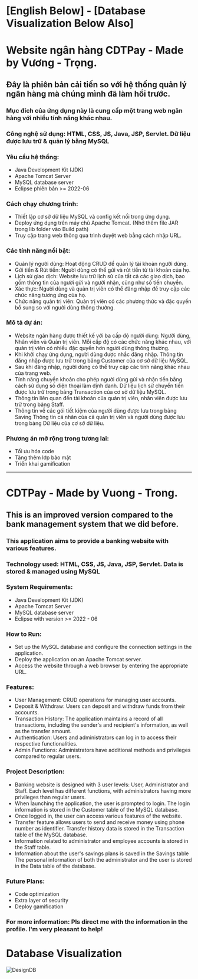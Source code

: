 # [English Below] - [Database Visualization Below Also]
# Website ngân hàng CDTPay - Made by Vương - Trọng.
## Đây là phiên bản cải tiến so với hệ thống quản lý ngân hàng mà chúng mình đã làm hồi trước.
### Mục đích của ứng dụng này là cung cấp một trang web ngân hàng với nhiều tính năng khác nhau.
### Công nghệ sử dụng: HTML, CSS, JS, Java, JSP, Servlet. Dữ liệu được lưu trữ & quản lý bằng MySQL
### Yêu cầu hệ thống: 
- Java Development Kit (JDK)
- Apache Tomcat Server
- MySQL database server
- Eclipse phiên bản >= 2022-06

### Cách chạy chương trình: 
- Thiết lập cơ sở dữ liệu MySQL và config kết nối trong ứng dụng.
- Deploy ứng dụng trên máy chủ Apache Tomcat. (Nhớ thêm file JAR trong lib folder vào Build path)
- Truy cập trang web thông qua trình duyệt web bằng cách nhập URL.

### Các tính năng nổi bật:

- Quản lý người dùng: Hoạt động CRUD để quản lý tài khoản người dùng.
- Gửi tiền & Rút tiền: Người dùng có thể gửi và rút tiền từ tài khoản của họ.
- Lịch sử giao dịch: Website lưu trữ lịch sử của tất cả các giao dịch, bao gồm thông tin của người gửi và người nhận, cũng như số tiền chuyển.
- Xác thực: Người dùng và quản trị viên có thể đăng nhập để truy cập các chức năng tương ứng của họ.
- Chức năng quản trị viên: Quản trị viên có các phương thức và đặc quyền bổ sung so với người dùng thông thường.

### Mô tả dự án:
- Website ngân hàng được thiết kế với ba cấp độ người dùng: Người dùng, Nhân viên và Quản trị viên. Mỗi cấp độ có các chức năng khác nhau, với quản trị viên có nhiều đặc quyền hơn người dùng thông thường.
- Khi khởi chạy ứng dụng, người dùng được nhắc đăng nhập. Thông tin đăng nhập được lưu trữ trong bảng Customer của cơ sở dữ liệu MySQL.
- Sau khi đăng nhập, người dùng có thể truy cập các tính năng khác nhau của trang web. 
- Tính năng chuyển khoản cho phép người dùng gửi và nhận tiền bằng cách sử dụng số điện thoại làm định danh. Dữ liệu lịch sử chuyển tiền được lưu trữ trong bảng Transaction của cơ sở dữ liệu MySQL.
- Thông tin liên quan đến tài khoản của quản trị viên, nhân viên được lưu trữ trong bảng Staff.
- Thông tin về các gói tiết kiệm của người dùng được lưu trong bảng Saving
Thông tin cá nhân của cả quản trị viên và người dùng được lưu trong bảng Dữ liệu của cơ sở dữ liệu.

### Phương án mở rộng trong tương lai:
- Tối ưu hóa code
- Tăng thêm lớp bảo mật
- Triển khai gamification 
__________________________________________________________________________________________
# CDTPay - Made by Vuong - Trong.
## This is an improved version compared to the bank management system that we did before.
### This application aims to provide a banking website with various features. 
### Technology used: HTML, CSS, JS, Java, JSP, Servlet. Data is stored & managed using MySQL

### System Requirements:
- Java Development Kit (JDK)
- Apache Tomcat Server
- MySQL database server
- Eclipse with version >= 2022 - 06

### How to Run:
- Set up the MySQL database and configure the connection settings in the application.
- Deploy the application on an Apache Tomcat server.
- Access the website through a web browser by entering the appropriate URL.

### Features:
- User Management: CRUD operations for managing user accounts.
- Deposit & Withdraw: Users can deposit and withdraw funds from their accounts.
- Transaction History: The application maintains a record of all transactions, including the sender's and recipient's information, as well as the transfer amount.
- Authentication: Users and administrators can log in to access their respective functionalities.
- Admin Functions: Administrators have additional methods and privileges compared to regular users.

### Project Description:
- Banking website is designed with 3 user levels: User, Administrator and Staff. Each level has different functions, with administrators having more privileges than regular users.
- When launching the application, the user is prompted to login. The login information is stored in the Customer table of the MySQL database.
- Once logged in, the user can access various features of the website.
- Transfer feature allows users to send and receive money using phone number as identifier. Transfer history data is stored in the Transaction table of the MySQL database.
- Information related to administrator and employee accounts is stored in the Staff table.
- Information about the user's savings plans is saved in the Savings table
The personal information of both the administrator and the user is stored in the Data table of the database.

### Future Plans:
- Code optimization
- Extra layer of security
- Deploy gamification

### For more information: Pls direct me with the information in the profile. I'm very pleasant to help!
# Database Visualization
![DesignDB](https://user-images.githubusercontent.com/73392859/233918153-ad04ec07-83ba-49c3-854a-842dd1e12644.jpg)
